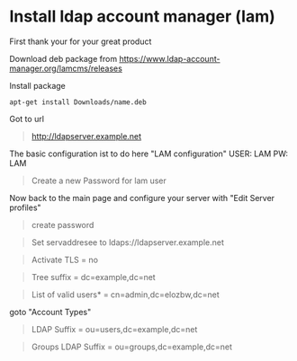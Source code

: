 # Install ldap account manager (lam)
First thank your for your great product

Download deb package from
https://www.ldap-account-manager.org/lamcms/releases

Install package
```
apt-get install Downloads/name.deb
```

Got to url
> http://ldapserver.example.net

The basic configuration ist to do here "LAM configuration" USER: LAM PW: LAM
> Create a new Password for lam user



Now back to the main page and configure your server with "Edit Server profiles"
> create password

> Set servaddresee to ldaps://ldapserver.example.net

> Activate TLS = no

> Tree suffix = dc=example,dc=net

> List of valid users* = cn=admin,dc=elozbw,dc=net


goto "Account Types"
> LDAP Suffix = ou=users,dc=example,dc=net

> Groups LDAP Suffix = ou=groups,dc=example,dc=net

